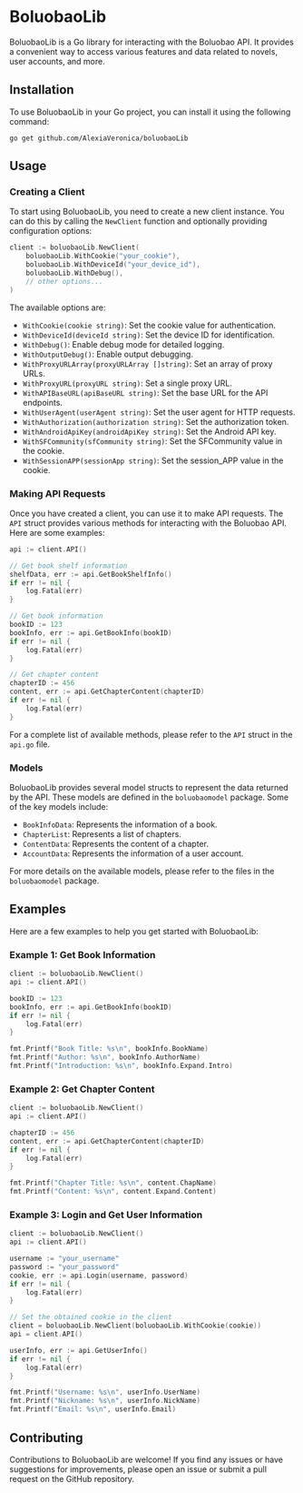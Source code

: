 # BoluobaoLib

BoluobaoLib is a Go library for interacting with the Boluobao API. It provides a convenient way to access various features and data related to novels, user accounts, and more.

## Installation

To use BoluobaoLib in your Go project, you can install it using the following command:

```
go get github.com/AlexiaVeronica/boluobaoLib
```

## Usage

### Creating a Client

To start using BoluobaoLib, you need to create a new client instance. You can do this by calling the `NewClient` function and optionally providing configuration options:

```go
client := boluobaoLib.NewClient(
    boluobaoLib.WithCookie("your_cookie"),
    boluobaoLib.WithDeviceId("your_device_id"),
    boluobaoLib.WithDebug(),
    // other options...
)
```

The available options are:

- `WithCookie(cookie string)`: Set the cookie value for authentication.
- `WithDeviceId(deviceId string)`: Set the device ID for identification.
- `WithDebug()`: Enable debug mode for detailed logging.
- `WithOutputDebug()`: Enable output debugging.
- `WithProxyURLArray(proxyURLArray []string)`: Set an array of proxy URLs.
- `WithProxyURL(proxyURL string)`: Set a single proxy URL.
- `WithAPIBaseURL(apiBaseURL string)`: Set the base URL for the API endpoints.
- `WithUserAgent(userAgent string)`: Set the user agent for HTTP requests.
- `WithAuthorization(authorization string)`: Set the authorization token.
- `WithAndroidApiKey(androidApiKey string)`: Set the Android API key.
- `WithSFCommunity(sfCommunity string)`: Set the SFCommunity value in the cookie.
- `WithSessionAPP(sessionApp string)`: Set the session_APP value in the cookie.

### Making API Requests

Once you have created a client, you can use it to make API requests. The `API` struct provides various methods for interacting with the Boluobao API. Here are some examples:

```go
api := client.API()

// Get book shelf information
shelfData, err := api.GetBookShelfInfo()
if err != nil {
    log.Fatal(err)
}

// Get book information
bookID := 123
bookInfo, err := api.GetBookInfo(bookID)
if err != nil {
    log.Fatal(err)
}

// Get chapter content
chapterID := 456
content, err := api.GetChapterContent(chapterID)
if err != nil {
    log.Fatal(err)
}
```

For a complete list of available methods, please refer to the `API` struct in the `api.go` file.

### Models

BoluobaoLib provides several model structs to represent the data returned by the API. These models are defined in the `boluobaomodel` package. Some of the key models include:

- `BookInfoData`: Represents the information of a book.
- `ChapterList`: Represents a list of chapters.
- `ContentData`: Represents the content of a chapter.
- `AccountData`: Represents the information of a user account.

For more details on the available models, please refer to the files in the `boluobaomodel` package.

## Examples

Here are a few examples to help you get started with BoluobaoLib:

### Example 1: Get Book Information

```go
client := boluobaoLib.NewClient()
api := client.API()

bookID := 123
bookInfo, err := api.GetBookInfo(bookID)
if err != nil {
    log.Fatal(err)
}

fmt.Printf("Book Title: %s\n", bookInfo.BookName)
fmt.Printf("Author: %s\n", bookInfo.AuthorName)
fmt.Printf("Introduction: %s\n", bookInfo.Expand.Intro)
```

### Example 2: Get Chapter Content

```go
client := boluobaoLib.NewClient()
api := client.API()

chapterID := 456
content, err := api.GetChapterContent(chapterID)
if err != nil {
    log.Fatal(err)
}

fmt.Printf("Chapter Title: %s\n", content.ChapName)
fmt.Printf("Content: %s\n", content.Expand.Content)
```

### Example 3: Login and Get User Information

```go
client := boluobaoLib.NewClient()
api := client.API()

username := "your_username"
password := "your_password"
cookie, err := api.Login(username, password)
if err != nil {
    log.Fatal(err)
}

// Set the obtained cookie in the client
client = boluobaoLib.NewClient(boluobaoLib.WithCookie(cookie))
api = client.API()

userInfo, err := api.GetUserInfo()
if err != nil {
    log.Fatal(err)
}

fmt.Printf("Username: %s\n", userInfo.UserName)
fmt.Printf("Nickname: %s\n", userInfo.NickName)
fmt.Printf("Email: %s\n", userInfo.Email)
```

## Contributing

Contributions to BoluobaoLib are welcome! If you find any issues or have suggestions for improvements, please open an issue or submit a pull request on the GitHub repository.
 